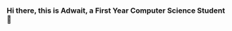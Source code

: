 ### Hi there, this is Adwait, a First Year Computer Science Student 👋

<!--
**adwaitpuntambekar/adwaitpuntambekar** is a ✨ _special_ ✨ repository because its `README.md` (this file) appears on your GitHub profile.

Here are some ideas to get you started:

- 🔭 I’m currently working on ...
- 🌱 I’m currently learning C++ language.
- 👯 I’m looking to collaborate on ...
- 🤔 I’m looking for help with advanced problems in C++.
- 💬 Ask me about ...
- 📫 How to reach me: ...
- 😄 Pronouns: (He/Him)
- ⚡ Fun fact: I'm ambidextrous!
-->
